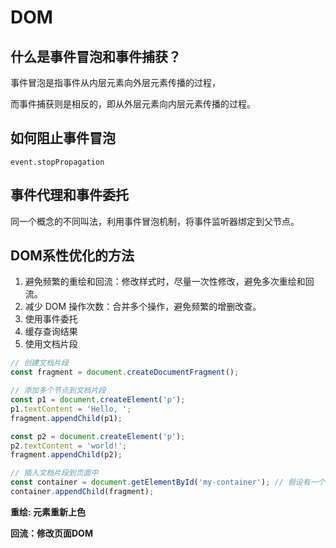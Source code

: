 # DOM

## 什么是事件冒泡和事件捕获？

事件冒泡是指事件从内层元素向外层元素传播的过程，

而事件捕获则是相反的，即从外层元素向内层元素传播的过程。

## 如何阻止事件冒泡
`event.stopPropagation`

## 事件代理和事件委托
同一个概念的不同叫法，利用事件冒泡机制，将事件监听器绑定到父节点。

## DOM系性优化的方法
1. 避免频繁的重绘和回流：修改样式时，尽量一次性修改，避免多次重绘和回流。
2. 减少 DOM 操作次数：合并多个操作，避免频繁的增删改查。
3. 使用事件委托
4. 缓存查询结果
5. 使用文档片段
```js
// 创建文档片段
const fragment = document.createDocumentFragment();

// 添加多个节点到文档片段
const p1 = document.createElement('p');
p1.textContent = 'Hello, ';
fragment.appendChild(p1);

const p2 = document.createElement('p');
p2.textContent = 'world!';
fragment.appendChild(p2);

// 插入文档片段到页面中
const container = document.getElementById('my-container'); // 假设有一个 id 为 "my-container" 的容器
container.appendChild(fragment);

```

**重绘: 元素重新上色**

**回流：修改页面DOM**